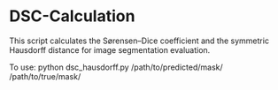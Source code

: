 # DSC-Calculation

This script calculates the Sørensen–Dice coefficient and the symmetric Hausdorff distance for image segmentation evaluation. 

To use: python dsc_hausdorff.py /path/to/predicted/mask/ /path/to/true/mask/
